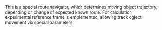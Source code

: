 This is a special route navigator, which determines moving object trajectory, depending on change of expected known route. 
For calculation experimental reference frame is emplemented, allowing track ogject movement via special parameters.

